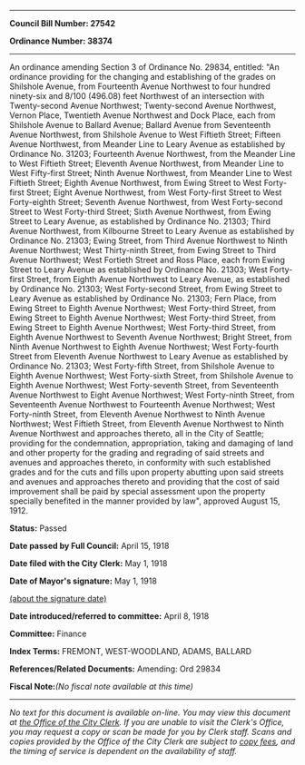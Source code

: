 

********

**Council Bill Number: 27542**
   
**Ordinance Number: 38374**
********

 An ordinance amending Section 3 of Ordinance No. 29834, entitled: "An ordinance providing for the changing and establishing of the grades on Shilshole Avenue, from Fourteenth Avenue Northwest to four hundred ninety-six and 8/100 (496.08) feet Northwest of an intersection with Twenty-second Avenue Northwest; Twenty-second Avenue Northwest, Vernon Place, Twentieth Avenue Northwest and Dock Place, each from Shilshole Avenue to Ballard Avenue; Ballard Avenue from Seventeenth Avenue Northwest, from Shilshole Avenue to West Fiftieth Street; Fifteen Avenue Northwest, from Meander Line to Leary Avenue as established by Ordinance No. 31203; Fourteenth Avenue Northwest, from the Meander Line to West Fiftieth Street; Eleventh Avenue Northwest, from Meander Line to West Fifty-first Street; Ninth Avenue Northwest, from Meander Line to West Fiftieth Street; Eighth Avenue Northwest, from Ewing Street to West Forty-first Street; Eight Avenue Northwest, from West Forty-first Street to West Forty-eighth Street; Seventh Avenue Northwest, from West Forty-second Street to West Forty-third Street; Sixth Avenue Northwest, from Ewing Street to Leary Avenue, as established by Ordinance No. 21303; Third Avenue Northwest, from Kilbourne Street to Leary Avenue as established by Ordinance No. 21303; Ewing Street, from Third Avenue Northwest to Ninth Avenue Northwest; West Thirty-ninth Street, from Ewing Street to Third Avenue Northwest; West Fortieth Street and Ross Place, each from Ewing Street to Leary Avenue as established by Ordinance No. 21303; West Forty-first Street, from Eighth Avenue Northwest to Leary Avenue, as established by Ordinance No. 21303; West Forty-second Street, from Ewing Street to Leary Avenue as established by Ordinance No. 21303; Fern Place, from Ewing Street to Eighth Avenue Northwest; West Forty-third Street, from Ewing Street to Eighth Avenue Northwest; West Forty-third Street, from Ewing Street to Eighth Avenue Northwest; West Forty-third Street, from Eighth Avenue Northwest to Seventh Avenue Northwest; Bright Street, from Ninth Avenue Northwest to Eighth Avenue Northwest; West Forty-fourth Street from Eleventh Avenue Northwest to Leary Avenue as established by Ordinance No. 21303; West Forty-fifth Street, from Shilshole Avenue to Eighth Avenue Northwest; West Forty-sixth Street, from Shilshole Avenue to Eighth Avenue Northwest; West Forty-seventh Street, from Seventeenth Avenue Northwest to Eight Avenue Northwest; West Forty-ninth Street, from Seventeenth Avenue Northwest to Fourteenth Avenue Northwest; West Forty-ninth Street, from Eleventh Avenue Northwest to Ninth Avenue Northwest; West Fiftieth Street, from Eleventh Avenue Northwest to Ninth Avenue Northwest and approaches thereto, all in the City of Seattle; providing for the condemnation, appropriation, taking and damaging of land and other property for the grading and regrading of said streets and avenues and approaches thereto, in conformity with such established grades and for the cuts and fills upon property abutting upon said streets and avenues and approaches thereto and providing that the cost of said improvement shall be paid by special assessment upon the property specially benefited in the manner provided by law", approved August 15, 1912.

**Status:** Passed
   
**Date passed by Full Council:** April 15, 1918
   
**Date filed with the City Clerk:** May 1, 1918
   
**Date of Mayor's signature:** May 1, 1918
   
[(about the signature date)](/~public/approvaldate.htm)
   
   
   
**Date introduced/referred to committee:** April 8, 1918
   
**Committee:** Finance
   
   
**Index Terms:** FREMONT, WEST-WOODLAND, ADAMS, BALLARD

**References/Related Documents:** Amending: Ord 29834

**Fiscal Note:**_(No fiscal note available at this time)_
********

_No text for this document is available on-line. You may view this document at [the Office of the City Clerk](http://www.seattle.gov/leg/clerk/contactUs.htm). If you are unable to visit the Clerk's Office, you may request a copy or scan be made for you by Clerk staff. Scans and copies provided by the Office of the City Clerk are subject to [copy fees](http://clerk.seattle.gov/~public/clerkfees.htm), and the timing of service is dependent on the availability of staff._

